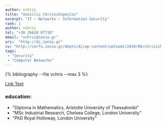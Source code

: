 ```yaml
---
author: vchris
title: "Vassilis Chrissikopoulos"
excerpt: "IT – Networks – Information Security"
rank: 1
author: vchris
tel: "+30 26610 87710"
email: "vchris@ionio.gr"
uri:  "http://di.ionio.gr"
cv: "http://corfu.ionio.gr/depts/di/wp-content/uploads/2010/06/chrissikopoulos_cv_gr_2015.pdf"
tags:
 - "Security"
 - "Computer Networks"
---
```


{% bibliography --file vchris --max 3 %}

<a href="http://localhost:4000/scholardi/scholars0/vchris/" class="btn btn--primary">Link Text</a>

### education:
  - "Diploma in Mathematics, Aristotle University of Thessaloniki"
  - "MSc Industrial Research, Chelsea College, London University"
  - "PhD Royal Holloway, London University"
